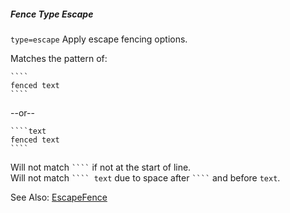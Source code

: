 ##### Fence Type Escape

`type=escape` Apply escape fencing options.  

Matches the pattern of:

~~~text
````
fenced text
````
~~~

--or--

~~~text
````text
fenced text
````
~~~

Will not match <code>&#96;&#96;&#96;&#96;</code> if not at the start of line.  
Will not match <code>&#96;&#96;&#96;&#96;   text</code> due to space after <code>&#96;&#96;&#96;&#96;</code> and before `text`.

See Also: [EscapeFence](/classes/src_fences.escapefence.html)  